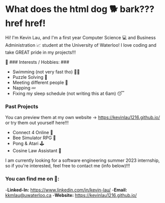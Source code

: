 # What does the html dog 🐕 bark??? href href! #

Hi! I'm Kevin Lau, and I'm a first year Computer Science 💻 and Business Administration 📈 student at the University of Waterloo! I love coding and take GREAT pride in my projects!!!

🤪 ### Interests / Hobbies: ###
- Swimming (not very fast tho) 🏊‍♂️
- Puzzle Solving 🧩
- Meeting different people 👯
- Napping 💤
- Fixing my sleep schedule (not writing this at 6am) 😴

### Past Projects ###
You can preview them at my own website -> https://kevinlau1216.github.io/ or try them out yourself here!!!
- Connect 4 Online 🎯
- Bee Simulator RPG 🐝
- Pong & Atari 🕹️
- Cosine Law Assistant 🧮

I am currently looking for a software engineering summer 2023 internship, so if you're interested, feel free to contact me (info below)!!!

### You can find me on 🔎: ###
-**Linked-In:** https://www.linkedin.com/in/kevin-lau/
-**Email:** kkmlau@uwaterloo.ca
-**Website:** https://kevinlau1216.github.io/

<!--
**KevinLau1216/KevinLau1216** is a ✨ _special_ ✨ repository because its `README.md` (this file) appears on your GitHub profile.

Here are some ideas to get you started:

- 🔭 I’m currently working on ...
- 🌱 I’m currently learning ...
- 👯 I’m looking to collaborate on ...
- 🤔 I’m looking for help with ...
- 💬 Ask me about ...
- 📫 How to reach me: ...
- 😄 Pronouns: ...
- ⚡ Fun fact: ...
-->
